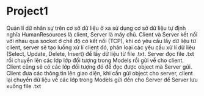 # Project1
Quản lí dữ nhân sự trên cơ sở dữ liệu ở xa sử dụng cơ sở dữ liệu tự định nghĩa
HumanResources là client, Server là máy chủ. Client và Server kết nối với nhau qua socket ở chế độ có kết nối (TCP), khi có yêu cầu lấy dữ liệu từ client, server sẽ tạo luồng xử lí client đó, phân loại các yêu cầu xử lí dữ liệu (Select, Update, Delete, Insert) để lấy dữ liệu từ file .txt. Server đọc file .txt rồi chuyển lên các lớp lớp đối tượng trong Models rồi gửi về cho client. Client cũng sẽ có các lớp đối tượng đó để đọc được object mà Server gửi. Client đưa các thông tin lên giao diện, khi cần gửi object cho server, client lại chuyển dữ liệu về các lớp trong Models gửi đến cho Server để Server lưu xuống file .txt
